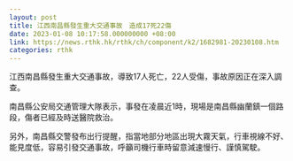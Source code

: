 ```yaml
---
layout: post
title: 江西南昌縣發生重大交通事故　造成17死22傷
date: 2023-01-08 10:17:58.000000000 +08:00
link: https://news.rthk.hk/rthk/ch/component/k2/1682981-20230108.htm
categories: rthk
---
```


江西南昌縣發生重大交通事故，導致17人死亡，22人受傷，事故原因正在深入調查。

南昌縣公安局交通管理大隊表示，事發在凌晨近1時，現場是南昌縣幽蘭鎮一個路段，傷者已經及時送醫院救治。

另外，南昌縣交警發布出行提醒，指當地部分地區出現大霧天氣，行車視線不好、能見度低，容易引發交通事故，呼籲司機行車時留意減速慢行、謹慎駕駛。
